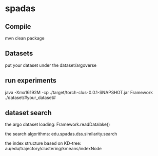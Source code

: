 # spadas

## Compile

mvn clean package

## Datasets

put your dataset under the dataset/argoverse

## run experiments

java -Xmx16192M -cp ./target/torch-clus-0.0.1-SNAPSHOT.jar Framework ./dataset/#your_dataset#

## dataset search
the argo dataset loading: Framework.readDatalake()

the search algorithms: edu.spadas.dss.similarity.search

the index structure based on KD-tree: au/edu/trajectory/clustering/kmeans/indexNode
